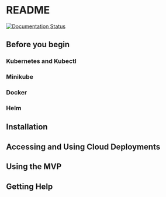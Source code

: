 # README
[![Documentation Status](https://readthedocs.org/projects/ska-telescope-skampi/badge/?version=latest)](https://developer.skatelescope.org/projects/skampi/en/latest/?badge=latest)

## Before you begin

### Kubernetes and Kubectl

### Minikube

### Docker

### Helm

## Installation

## Accessing and Using Cloud Deployments
## Using the MVP

## Getting Help
